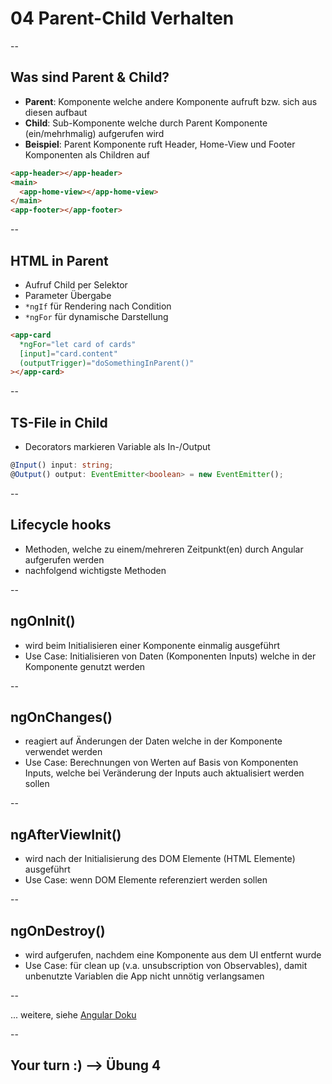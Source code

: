# 04 Parent-Child Verhalten

--

## Was sind Parent & Child?

- **Parent**: Komponente welche andere Komponente aufruft bzw. sich aus diesen aufbaut
- **Child**: Sub-Komponente welche durch Parent Komponente (ein/mehrhmalig) aufgerufen wird
- **Beispiel**: Parent Komponente ruft Header, Home-View und Footer Komponenten als Children auf

```html
<app-header></app-header>
<main>
  <app-home-view></app-home-view>
</main>
<app-footer></app-footer>
```

--

## HTML in Parent

- Aufruf Child per Selektor
- Parameter Übergabe
- `*ngIf` für Rendering nach Condition
- `*ngFor` für dynamische Darstellung

```html
<app-card
  *ngFor="let card of cards"
  [input]="card.content"
  (outputTrigger)="doSomethingInParent()"
></app-card>
```

--

## TS-File in Child

- Decorators markieren Variable als In-/Output

```typescript
@Input() input: string;
@Output() output: EventEmitter<boolean> = new EventEmitter();
```

--

## Lifecycle hooks

- Methoden, welche zu einem/mehreren Zeitpunkt(en) durch Angular aufgerufen werden
- nachfolgend wichtigste Methoden

--

## ngOnInit()

- wird beim Initialisieren einer Komponente einmalig ausgeführt
- Use Case: Initialisieren von Daten (Komponenten Inputs) welche in der Komponente genutzt werden

--

## ngOnChanges()

- reagiert auf Änderungen der Daten welche in der Komponente verwendet werden
- Use Case: Berechnungen von Werten auf Basis von Komponenten Inputs, welche bei Veränderung der Inputs auch aktualisiert werden sollen

--

## ngAfterViewInit()

- wird nach der Initialisierung des DOM Elemente (HTML Elemente) ausgeführt
- Use Case: wenn DOM Elemente referenziert werden sollen

--

## ngOnDestroy()

- wird aufgerufen, nachdem eine Komponente aus dem UI entfernt wurde
- Use Case: für clean up (v.a. unsubscription von Observables), damit unbenutzte Variablen die App nicht unnötig verlangsamen

--

... weitere, siehe [Angular Doku](https://angular.io/guide/lifecycle-hooks)

--

## Your turn :) --> Übung 4
